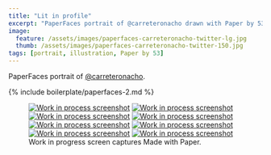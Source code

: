 ```yaml
---
title: "Lit in profile"
excerpt: "PaperFaces portrait of @carreteronacho drawn with Paper by 53 on an iPad."
image: 
  feature: /assets/images/paperfaces-carreteronacho-twitter-lg.jpg
  thumb: /assets/images/paperfaces-carreteronacho-twitter-150.jpg
tags: [portrait, illustration, Paper by 53]
---
```


PaperFaces portrait of [@carreteronacho](http://twitter.com/carreteronacho).

{% include boilerplate/paperfaces-2.md %}

<figure class="third">
  <a href="{{ site.url }}/assets/images/paperfaces-carreteronacho-process-1-lg.jpg"><img src="{{ site.url }}/assets/images/paperfaces-carreteronacho-process-1-600.jpg" alt="Work in process screenshot"></a>
  <a href="{{ site.url }}/assets/images/paperfaces-carreteronacho-process-2-lg.jpg"><img src="{{ site.url }}/assets/images/paperfaces-carreteronacho-process-2-600.jpg" alt="Work in process screenshot"></a>
  <a href="{{ site.url }}/assets/images/paperfaces-carreteronacho-process-3-lg.jpg"><img src="{{ site.url }}/assets/images/paperfaces-carreteronacho-process-3-600.jpg" alt="Work in process screenshot"></a>
  <a href="{{ site.url }}/assets/images/paperfaces-carreteronacho-process-4-lg.jpg"><img src="{{ site.url }}/assets/images/paperfaces-carreteronacho-process-4-600.jpg" alt="Work in process screenshot"></a>
  <a href="{{ site.url }}/assets/images/paperfaces-carreteronacho-process-5-lg.jpg"><img src="{{ site.url }}/assets/images/paperfaces-carreteronacho-process-5-600.jpg" alt="Work in process screenshot"></a>
  <a href="{{ site.url }}/assets/images/paperfaces-carreteronacho-process-6-lg.jpg"><img src="{{ site.url }}/assets/images/paperfaces-carreteronacho-process-6-600.jpg" alt="Work in process screenshot"></a>
  <a href="{{ site.url }}/assets/images/paperfaces-carreteronacho-process-7-lg.jpg"><img src="{{ site.url }}/assets/images/paperfaces-carreteronacho-process-7-600.jpg" alt="Work in process screenshot"></a>
  <a href="{{ site.url }}/assets/images/paperfaces-carreteronacho-process-8-lg.jpg"><img src="{{ site.url }}/assets/images/paperfaces-carreteronacho-process-8-600.jpg" alt="Work in process screenshot"></a>
  <figcaption>Work in progress screen captures Made with Paper.</figcaption>
</figure>